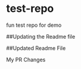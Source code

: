 # test-repo
fun test repo for demo

##Updating the Readme file

##Updated Readme File

My PR Changes
